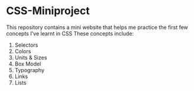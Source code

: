 ﻿# CSS-Miniproject
This repository contains a mini website that helps me practice the first few concepts I've learnt in CSS
These concepts include:
1. Selectors
2. Colors
3. Units & Sizes
4. Box Model
5. Typography
6. Links
7. Lists
